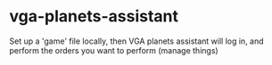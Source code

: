 vga-planets-assistant
=====================

Set up a 'game' file locally, then VGA planets assistant will log in, and perform the orders you want to perform (manage things)